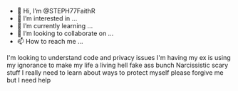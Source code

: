 - 👋 Hi, I’m @STEPH77FaithR
- 👀 I’m interested in ...
- 🌱 I’m currently learning ...
- 💞️ I’m looking to collaborate on ...
- 📫 How to reach me ...

<!---
STEPH77FaithR/STEPH77FaithR is a ✨ special ✨ repository because its `README.md` (this file) appears on your GitHub profile.
You can click the Preview link to take a look at your changes.
--->
I'm looking to understand code and privacy issues I'm having my ex is using my ignorance to make my life a living hell fake ass bunch Narcissistic scary stuff I really need to learn about ways to protect myself please forgive me but I need help 

